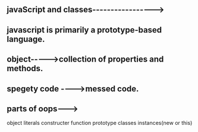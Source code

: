 ## javaScript and classes----------------->

## javascript is primarily a prototype-based language.



## object----->collection of properties and methods.

## spegety code ---->messed code.

## parts of oops--->

object literals
constructer function
prototype
classes
instances(new or this)

